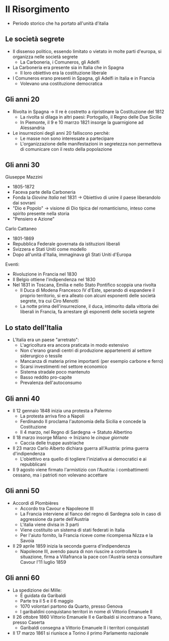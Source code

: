 # Il Risorgimento

- Periodo storico che ha portato all'unità d'italia

## Le società segrete

- Il dissenso politico, essendo limitato o vietato in molte parti d'europa, si organizza nelle società segrete
	- La Carboneria, i Comuneros, gli Adelfi
- La Carboneria era presente sia in Italia che in Spagna
	- Il loro obiettivo era la costituzione liberale
- I Comuneros erano presenti in Spagna, gli Adelfi in Italia e in Francia
	- Volevano una costituzione democratica

## Gli anni 20

- Rivolta in Spagna → Il re è costretto a ripristinare la Costituzione del 1812
	- La rivolta si dilaga in altri paesi: Portogallo, il Regno delle Due Sicilie
	- In Piemonte, il 9 e 10 marrzo 1821 insorge la guarnigione ad Alessandria
- Le insurrezioni degli anni 20 falliscono perchè:
	- Le masse non sono interessate a partecipare
	- L'organizzazione delle manifestazioni in segretezza non permetteva di comunicare con il resto della popolazione

## Gli anni 30

Giuseppe Mazzini
- 1805-1872
- Faceva parte della Carboneria
- Fonda la *Giovine Italia* nel 1831 → Obiettivo di unire il paese liberandolo dai sovrani
- "Dio e Popolo" → visione di Dio tipica del romanticismo, inteso come spirito presente nella storia
- "Pensiero e Azione"

Carlo Cattaneo
- 1801-1869
- Repubblica Federale governata da istituzioni liberali
- Svizzera e Stati Uniti come modello
- Dopo all'unità d'Italia, immaginava gli Stati Uniti d'Europa

Eventi:
- Rivoluzione in Francia nel 1830
- Il Belgio ottiene l'indipendenza nel 1830
- Nel 1831 in Toscana, Emilia e nello Stato Pontifico scoppia una rivolta
	- Il Duca di Modena Francesco IV d'Este, sperando di espandere il proprio territorio, si era alleato con alcuni esponenti delle società segrete, tra cui Ciro Menotti
	- La notte prima dell'insurrezione, il duca, intimorito dalla vittoria dei liberali in Francia, fa arrestare gli esponenti delle società segrete

## Lo stato dell'Italia

- L'Italia era un paese "arretrato":
	- L'agricoltura era ancora praticata in modo estensivo
	- Non c'erano grandi centri di produzione appartenenti al settore siderurgico o tessile
	- Mancanza di materia prime importanti (per esempio carbone e ferro)
	- Scarsi investimenti nel settore economico
	- Sistema stradale poco mantenuto
	- Basso reddito pro-capite
	- Prevalenza dell'autoconsumo

## Gli anni 40

- Il 12 gennaio 1848 inizia una protesta a Palermo
	- La protesta arriva fino a Napoli
	- Ferdinando II proclama l'autonomia della Sicilia e concede la Costituzione
	- Il 4 marzo, nel Regno di Sardegna → Statuto Albertino
- Il 18 marzo insorge Milano → Iniziano le *cinque giornate*
	- Caccia delle truppe austriache
- Il 23 marzo Carlo Alberto dichiara guerra all'Austria: prima guerra d'indipendenza
	- L'obiettivo era quello di togliere l'iniziativa ai democratici e ai repubblicani
- Il 9 agosto viene firmato l'armistizio con l'Austria: i combattimenti cessano, ma i patrioti non volevano accettare

## Gli anni 50

- Accordi di Plombières
	- Accordo tra Cavour e Napoleone III
	- La Francia interviene al fianco del regno di Sardegna solo in caso di aggressione da parte dell'Austria
	- L'italia viene divisa in 3 parti
	- Viene costituito un sistema di stati federati in Italia
	- Per l'aiuto fornito, la Francia riceve come ricompensa Nizza e la Savoia
- Il 29 aprile 1859 inizia la seconda guerra d'indipendenza
	- Napoleone III, avendo paura di non riuscire a controllare la situazione, firma a Villafranca la pace con l'Austria senza consultare Cavour l'11 luglio 1859

## Gli anni 60

- La spedizione dei Mille:
	- È guidata da Garibaldi
	- Parte tra il 5 e il 6 maggio
	- 1070 volontari partono da Quarto, presso Genova
	- I garibaldini conquistano territori in nome di Vittorio Emanuele II
- Il 26 ottobre 1860 Vittorio Emanuele II e Garibaldi si incontrano a Teano, presso Caserta
	- Garibaldi consegna a Vittorio Emanuele II i territori conquistati
- Il 17 marzo 1861 si riunisce a Torino il primo Parlamento nazionale